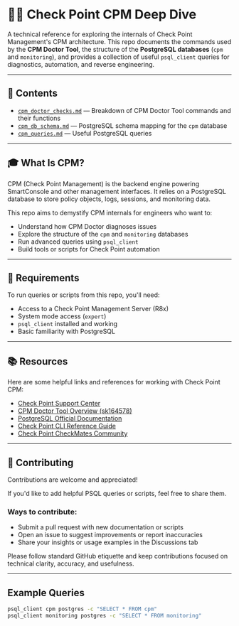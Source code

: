 # 👨‍💻 Check Point CPM Deep Dive

A technical reference for exploring the internals of Check Point Management's CPM architecture. This repo documents the commands used by the **CPM Doctor Tool**, the structure of the **PostgreSQL databases** (`cpm` and `monitoring`), and provides a collection of useful `psql_client` queries for diagnostics, automation, and reverse engineering.

---

## 📂 Contents

- [`cpm_doctor_checks.md`](https://github.com/fwsec/checkpoint-cpm-db/blob/main/cpm_doctor_checks.md) — Breakdown of CPM Doctor Tool commands and their functions
- [`cpm_db_schema.md`](https://github.com/fwsec/checkpoint-cpm-db/blob/main/cpm_db_schema.md) — PostgreSQL schema mapping for the `cpm` database
- [`cpm_queries.md`](https://github.com/fwsec/checkpoint-cpm-db/blob/main/cpm_queries.md) — Useful PostgreSQL queries

---

## 🎓 What Is CPM?

CPM (Check Point Management) is the backend engine powering SmartConsole and other management interfaces. It relies on a PostgreSQL database to store policy objects, logs, sessions, and monitoring data.

This repo aims to demystify CPM internals for engineers who want to:

- Understand how CPM Doctor diagnoses issues
- Explore the structure of the `cpm` and `monitoring` databases
- Run advanced queries using `psql_client`
- Build tools or scripts for Check Point automation

---

## 🧪 Requirements

To run queries or scripts from this repo, you'll need:

- Access to a Check Point Management Server (R8x)
- System mode access (`expert`)
- `psql_client` installed and working
- Basic familiarity with PostgreSQL

---

## 📚 Resources

Here are some helpful links and references for working with Check Point CPM:

- [Check Point Support Center](https://supportcenter.checkpoint.com)
- [CPM Doctor Tool Overview (sk164578)](https://supportcenter.checkpoint.com/supportcenter/portal?eventSubmit_doGoviewsolutiondetails=&solutionid=sk164578)
- [PostgreSQL Official Documentation](https://www.postgresql.org/docs/)
- [Check Point CLI Reference Guide](https://supportcenter.checkpoint.com/supportcenter/portal?eventSubmit_doGoviewsolutiondetails=&solutionid=sk106853)
- [Check Point CheckMates Community](https://community.checkpoint.com/)

---

## 🤝 Contributing

Contributions are welcome and appreciated!

If you'd like to add helpful PSQL queries or scripts, feel free to share them.

### Ways to contribute:
- Submit a pull request with new documentation or scripts
- Open an issue to suggest improvements or report inaccuracies
- Share your insights or usage examples in the Discussions tab

Please follow standard GitHub etiquette and keep contributions focused on technical clarity, accuracy, and usefulness.

---

## Example Queries

```bash
psql_client cpm postgres -c "SELECT * FROM cpm"
psql_client monitoring postgres -c "SELECT * FROM monitoring"
